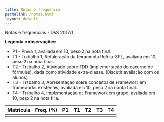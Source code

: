```yaml
---
title: Notas e freqüência
permalink: /notas.html
layout: default 
---
```


Notas e frequencias - DAS 2017/1

**Legenda e observações:**

- P1 - Prova 1, avaliada em 10, peso 2 na nota final.
- T1 - Trabalho 1, Refatoração da ferramenta ReAna-SPL, avaliada em 10, peso 2 na nota final. 
- T2 - Trabalho 2, Atividade sobre TDD (implementação do caderno de fórmulas), dada como atividade extra-classe. (Discutir avaliação com os alunos). 
- T3 - Trabalho 3, Apresentação sobre conceitos de Framework em frameworks existentes, avaliada em 10, peso 2 na noota final.
- T4 - Trabalho 4, Implementação de Framework em grupo, avaliada em 10, peso 2 na nota fina. 

|  Matrícula  |  Freq.  (%)  |    P1    |    T1    |    T2    |    T3    |    T4    |  
|:-----------:|:------------:|:--------:|:--------:|:--------:|:--------:|:--------:|
|             |              |          |          |          |          |          |

